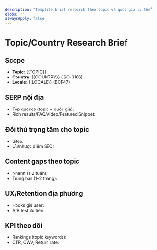 ```yaml
---
description: "Template brief research theo topic và quốc gia cụ thể"
globs: ""
alwaysApply: false
---
```

# Topic/Country Research Brief

## Scope
- **Topic**: {{TOPIC}}
- **Country**: {{COUNTRY}} (ISO-3166)
- **Locale**: {{LOCALE}} (BCP47)

## SERP nội địa
- Top queries (topic + quốc gia):
- Rich results/FAQ/Video/Featured Snippet:

## Đối thủ trọng tâm cho topic
- Sites:
- Ưu/nhược điểm SEO:

## Content gaps theo topic
- Nhanh (1–2 tuần):
- Trung hạn (1–2 tháng):

## UX/Retention địa phương
- Hooks giữ user:
- A/B test ưu tiên:

## KPI theo dõi
- Rankings (topic keywords):
- CTR, CWV, Return rate:
